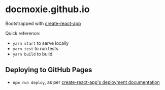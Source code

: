 # docmoxie.github.io

Bootstrapped with [create-react-app](https://github.com/facebook/create-react-app)

Quick reference:

- `yarn start` to serve locally
- `yarn test` to run tests
- `yarn build` to build

## Deploying to GitHub Pages

- `npm run deploy`, as per [create-react-app's deployment documentation](https://github.com/facebook/create-react-app/blob/master/packages/react-scripts/template/README.md#deployment)
